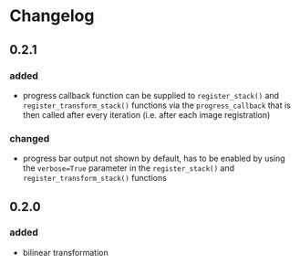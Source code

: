 # Changelog

## 0.2.1

### added
- progress callback function can be supplied to `register_stack()` and `register_transform_stack()` functions via the `progress_callback` that is then called after every iteration (i.e. after each image registration)

### changed
- progress bar output not shown by default, has to be enabled by using the `verbose=True` parameter in the `register_stack()` and `register_transform_stack()` functions

## 0.2.0

### added
- bilinear transformation
